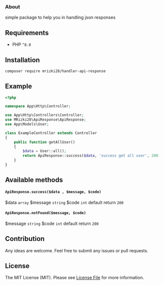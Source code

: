 ### About
simple package to help you in handling json responses

## Requirements

- PHP `^8.0`


## Installation
```bash
composer require mrizki28/handler-api-response
```

## Example

```php
<?php

namespace App\Http\Controller;

use App\Http\Controllers\Controller;
use MRizki28\ApiResponse\ApiResponse;
use App\Models\User;

class ExampleController extends Controller
{
    public function getAllUser()
    {
        $data = User::all();
        return ApiResponse::success($data, 'success get all user', 200);
    }
}
```

## Available methods
#### `ApiResponse.success($data , $message, $code)`
$data `array`
$message `string`
$code `int` default return `200`
#### `ApiResponse.notFound($message, $code)`
$message `string`
$code `int` default return `200`

## Contribution

Any ideas are welcome. Feel free to submit any issues or pull requests.

## License

The MIT License (MIT). Please see [License File](LICENSE) for more information.
